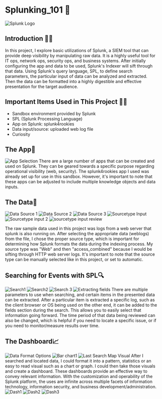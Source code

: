# Splunking_101 🤿
![Splunk Logo](https://i.imgur.com/pnoitET.jpg)

## Introduction 🏁🚦
In this project, I explore basic utilizations of Splunk, a SIEM tool that can provide deep visibility by manipulating raw data. It is a highly useful tool for IT ops, network ops, security ops, and business systems. After initially configuring the app and data to be used, Splunk's Indexer will sift through that data. Using Splunk's query language, SPL, to define search parameters, the particular input of data can be analyzed and extracted. Then the data can be formatted into a highly digestible and effective presentation for the target audience.

## Important Items Used in This Project 🧑‍💻
- Sandbox environment provided by Splunk
- SPL (Splunk Processing Language)
- App on Splunk: splunk4rookies
- Data input/source: uploaded web log file
- Curiosity
  
## The App🧰
![App Selection](https://i.imgur.com/dSjEmDd.jpg)
There are a large number of apps that can be created and used on Splunk. They can be geared towards a specific purpose regarding operational visibility (web, security). The splunk4rookies app I used was already set up for use in this sandbox. However, it's important to note that these apps can be adjusted to include multiple knowledge objects and data inputs. 

## The Data🧩
![Data Source 1](https://i.imgur.com/TOgplDM.jpg)
![Data Source 2](https://i.imgur.com/KlLVrke.jpg)
![Data Source 3](https://i.imgur.com/KiI6zzO.jpg)
![Sourcetype Input](https://i.imgur.com/ao1WRGB.jpg)
![Sourcetype input 2](https://i.imgur.com/GKO9cx2.jpg)
![sourcetype input review](https://i.imgur.com/eHegV3k.jpg)

The raw sample data used in this project was logs from a web server that splunk is also running on. After selecting the appropriate data (weblogs) from the file, I chose the proper source type, which is important for determining how Splunk formats the data during the indexing process. My source type was "Web" and then "access_combined" because I would be sifting through HTTP web server logs. It's important to note that the source type can be manually selected like in this project, or set to automatic. 

## Searching for Events with SPL🔍
![Search1](https://i.imgur.com/pqjY1O0.jpg)
![Search2](https://i.imgur.com/DzmsnYk.jpg)
![Search 3](https://i.imgur.com/X4QOcAD.jpg)
![Extracting fields](https://i.imgur.com/3zkrLdN.jpg)
There are multiple parameters to use when searching, and certain items in the presented data can be extracted. After a particular item is extracted a specific log, such as the client browser or OS being used on the other end, it can be added to the fields section during the search. This allows you to easily select that information going forward. The time period of that data being reviewed can also be changed, which is helpful if you need to locate a specific issue, or if you need to monitor/measure results over time. 

## The Dashboard📈
![Data Format Options](https://i.imgur.com/iSEcckb.jpg)
![Bar chart1](https://i.imgur.com/XnIXrF5.jpg)
![Last Search Map Visual](https://i.imgur.com/u4f8NAV.jpg)
After I searched and located data, I could format it into a pattern, statistics or an easy to read visual such as a chart or graph. I could then take those visuals and create a dashboard. These dashboards provide an effective way to convey relevant information. With the customization and operability of the Splunk platform, the uses are infinite across multiple facets of information technology, information security, and business development/administration. 
![Dash1](https://i.imgur.com/YPLqNsj.jpg)
![Dash2](https://i.imgur.com/bwcyu81.jpg)
![Dash3](https://i.imgur.com/3naesgy.jpg)

